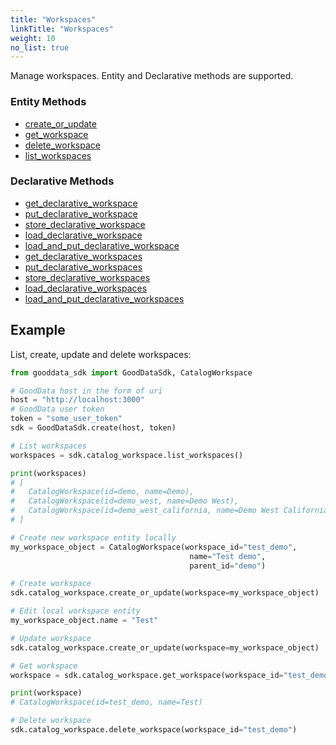 ```yaml
---
title: "Workspaces"
linkTitle: "Workspaces"
weight: 10
no_list: true
---
```


Manage workspaces. Entity and Declarative methods are supported.

### Entity Methods

* [create_or_update](./create_or_update/)
* [get_workspace](./get_workspace/)
* [delete_workspace](./delete_workspace/)
* [list_workspaces](./list_workspaces/)

### Declarative Methods

* [get_declarative_workspace](./get_declarative_workspace/)
* [put_declarative_workspace](./put_declarative_workspace/)
* [store_declarative_workspace](./store_declarative_workspace/)
* [load_declarative_workspace](./load_declarative_workspace/)
* [load_and_put_declarative_workspace](./load_and_put_declarative_workspace/)
* [get_declarative_workspaces](./get_declarative_workspaces/)
* [put_declarative_workspaces](./put_declarative_workspaces/)
* [store_declarative_workspaces](./store_declarative_workspaces/)
* [load_declarative_workspaces](./load_declarative_workspaces/)
* [load_and_put_declarative_workspaces](./load_and_put_declarative_workspaces/)


## Example

List, create, update and delete workspaces:

```python
from gooddata_sdk import GoodDataSdk, CatalogWorkspace

# GoodData host in the form of uri
host = "http://localhost:3000"
# GoodData user token
token = "some_user_token"
sdk = GoodDataSdk.create(host, token)

# List workspaces
workspaces = sdk.catalog_workspace.list_workspaces()

print(workspaces)
# [
#   CatalogWorkspace(id=demo, name=Demo),
#   CatalogWorkspace(id=demo_west, name=Demo West),
#   CatalogWorkspace(id=demo_west_california, name=Demo West California)
# ]

# Create new workspace entity locally
my_workspace_object = CatalogWorkspace(workspace_id="test_demo",
                                        name="Test demo",
                                        parent_id="demo")

# Create workspace
sdk.catalog_workspace.create_or_update(workspace=my_workspace_object)

# Edit local workspace entity
my_workspace_object.name = "Test"

# Update workspace
sdk.catalog_workspace.create_or_update(workspace=my_workspace_object)

# Get workspace
workspace = sdk.catalog_workspace.get_workspace(workspace_id="test_demo")

print(workspace)
# CatalogWorkspace(id=test_demo, name=Test)

# Delete workspace
sdk.catalog_workspace.delete_workspace(workspace_id="test_demo")
```
